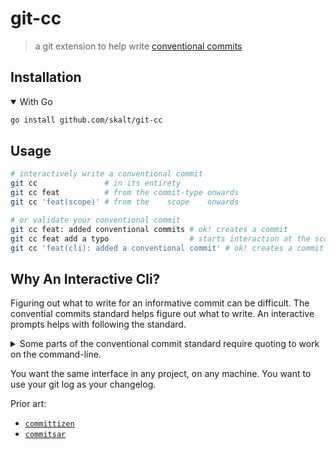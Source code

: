 # git-cc
> a git extension to help write [conventional commits][cc-standard]

## Installation

<details open><summary>With Go</summary>

```sh
go install github.com/skalt/git-cc
```

</details>

<!-- TODO: with npm -->
<!-- TODO: with yarn -->
<!-- TODO: with pnpm -->

<!-- TODO: with pip -->
<!-- TODO: with pipenv -->
<!-- TODO: with poetry -->
<!-- TODO: with conda -->

<!-- TODO: with cargo? -->

<!-- TODO: with apt -->
<!-- TODO: with rpm -->
<!-- TODO: with brew -->
<!-- TODO: with git -->


## Usage

```sh
# interactively write a conventional commit
git cc               # in its entirety
git cc feat          # from the commit-type onwards
git cc 'feat(scope)' # from the    scope    onwards

# or validate your conventional commit
git cc feat: added conventional commits # ok! creates a commit
git cc feat add a typo                  # starts interaction at the scope
git cc 'feat(cli): added a conventional commit' # ok! creates a commit
```

<!-- 
## Why Conventional Commits?
The cool kids are doing it.
Plus, `cc`s make good, `grep`pable changelogs. -->

## Why An Interactive Cli? 
Figuring out what to write for an informative commit can be difficult.
The convential commits standard helps figure out what to write.
An interactive prompts helps with following the standard.

<details><summary>Some parts of the conventional commit standard require quoting to work on the command-line.</summary>

- `git commit -m fix(something): ...` fails since `()` would be a syntactically-invalid subshell
- `git commit -m feat!: ...` fails since `!` expands to a bash history command
</details>

You want the same interface in any project, on any machine. You want to use your git log as your changelog.


Prior art:

- [`committizen`][commitizen]
- [`commitsar`][commitsar]

[cc-standard]: https://www.conventionalcommits.org/en/v1.0.0/

[commitizen]: https://github.com/commitizen/cz-cli
[commitlint]: https://github.com/conventional-changelog/commitlint/tree/master/%40commitlint/config-conventional
[commitsar]: https://github.com/commitsar-app/commitsar
